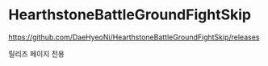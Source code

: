 # HearthstoneBattleGroundFightSkip
https://github.com/DaeHyeoNi/HearthstoneBattleGroundFightSkip/releases
 
릴리즈 페이지 전용
